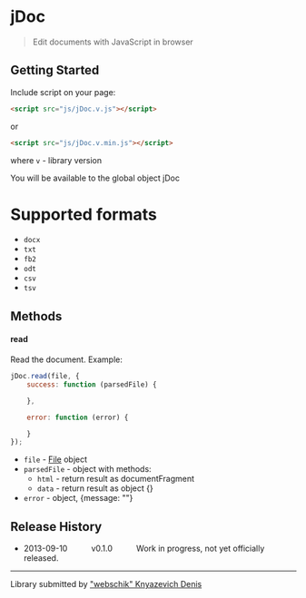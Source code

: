 jDoc
===

> Edit documents with JavaScript in browser



## Getting Started
Include script on your page:

```html
<script src="js/jDoc.v.js"></script>
```
or
```html
<script src="js/jDoc.v.min.js"></script>
```
where `v` - library version

You will be available to the global object jDoc

# Supported formats
* `docx`
* `txt`
* `fb2`
* `odt`
* `csv`
* `tsv`

## Methods


#### read
Read the document.
Example:

```js
jDoc.read(file, {
    success: function (parsedFile) {

    },

    error: function (error) {

    }
});
```

* `file` - [File](https://developer.mozilla.org/en-US/docs/Web/API/File) object
* `parsedFile` - object with methods:
  * `html` - return result as documentFragment
  * `data` - return result as object {}
* `error` - object, {message: ""}

## Release History

 * 2013-09-10   v0.1.0   Work in progress, not yet officially released.

---

Library submitted by ["webschik" Knyazevich Denis](https://github.com/webschik)
